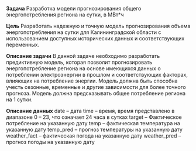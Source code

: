 **Задача**
Разработка модели прогнозирования общего энергопотребления региона на
сутки, в МВт*ч

**Цель**
Разработать надежную и точную модель прогнозирования объема
энергопотребления на сутки для Калининградской области с использованием
доступных исторических данных и соответствующих переменных.

**Описание задачи**
В данной задаче необходимо разработать предиктивную модель, которая
позволит прогнозировать энергопотребление региона на основе имеющихся
данных о потреблении электроэнергии в прошлом и соответствующих факторах,
влияющих на потребление энергии. Модель должна быть способна учесть
сезонные, временные и другие зависимости для более точного прогноза.
Модель должна предсказывать общее потребление региона на 1 сутки.

**Описание данных**
date – дата
time – время, время представлено в диапазоне 0 – 23, что означает 24
часа в сутках
target – Фактическое потребление на указанную дату
temp – фактическая температура на указанную дату
temp_pred – прогноз температуры на указанную дату
weather_fact – фактическая погода на указанную дату
weather_pred – прогноз погоды на указанную дату
